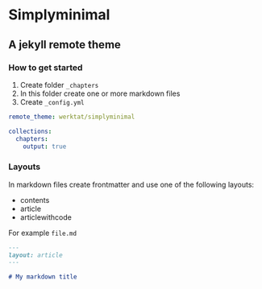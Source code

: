 # Simplyminimal

## A jekyll remote theme

### How to get started

1. Create folder `_chapters`
2. In this folder create one or more markdown files
3. Create `_config.yml`

```yaml
remote_theme: werktat/simplyminimal

collections:
  chapters:
    output: true
```

### Layouts

In markdown files create frontmatter and use
one of the following layouts:

* contents
* article
* articlewithcode

For example `file.md`

```markdown
---
layout: article
---

# My markdown title

```
